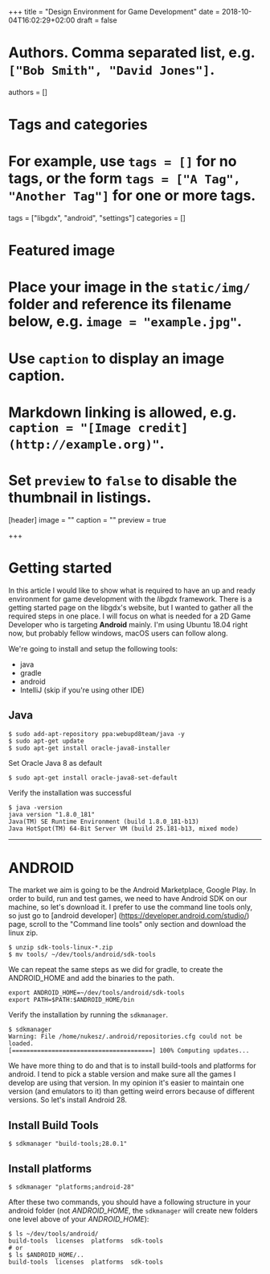 +++
title = "Design Environment for Game Development"
date = 2018-10-04T16:02:29+02:00
draft = false

# Authors. Comma separated list, e.g. `["Bob Smith", "David Jones"]`.
authors = []

# Tags and categories
# For example, use `tags = []` for no tags, or the form `tags = ["A Tag", "Another Tag"]` for one or more tags.
tags = ["libgdx", "android", "settings"]
categories = []

# Featured image
# Place your image in the `static/img/` folder and reference its filename below, e.g. `image = "example.jpg"`.
# Use `caption` to display an image caption.
#   Markdown linking is allowed, e.g. `caption = "[Image credit](http://example.org)"`.
# Set `preview` to `false` to disable the thumbnail in listings.
[header]
image = ""
caption = ""
preview = true

+++

# Getting started

In this article I would like to show what is required to have an up and ready environment for
game development with the *libgdx* framework. There is a getting started page on the libgdx's website, but I wanted to gather all the required steps in one place. I will focus on what is needed for a 2D Game Developer who is targeting **Android** mainly. I'm using Ubuntu 18.04 right now, but probably fellow windows, macOS users can follow along.  

We're going to install and setup the following tools:

* java
* gradle
* android
* IntelliJ (skip if you're using other IDE)

## Java

```
$ sudo add-apt-repository ppa:webupd8team/java -y
$ sudo apt-get update
$ sudo apt-get install oracle-java8-installer
```
Set Oracle Java 8 as default
```
$ sudo apt-get install oracle-java8-set-default
```
Verify the installation was successful
```
$ java -version
java version "1.8.0_181"
Java(TM) SE Runtime Environment (build 1.8.0_181-b13)
Java HotSpot(TM) 64-Bit Server VM (build 25.181-b13, mixed mode)
```

---
# ANDROID

The market we aim is going to be the Android Marketplace, Google Play. In order to build, run and
test games, we need to have Android SDK on our machine, so let's download it.
I prefer to use the command line tools only, so just go to [android developer] (https://developer.android.com/studio/) page, scroll to the "Command line tools" only section and
download the linux zip.
```
$ unzip sdk-tools-linux-*.zip
$ mv tools/ ~/dev/tools/android/sdk-tools
```
We can repeat the same steps as we did for gradle, to create the ANDROID_HOME and add the binaries to the path.
```
export ANDROID_HOME=~/dev/tools/android/sdk-tools
export PATH=$PATH:$ANDROID_HOME/bin
```
Verify the installation by running the `sdkmanager`.
```
$ sdkmanager
Warning: File /home/nukesz/.android/repositories.cfg could not be loaded.            
[=======================================] 100% Computing updates...
```
We have more thing to do and that is to install build-tools and platforms for android. I tend to pick a stable version and make sure all the games I develop are using that version. In my opinion it's easier to maintain one version (and emulators to it) than getting weird errors because of different versions. So let's install Android 28.
## Install Build Tools
```
$ sdkmanager "build-tools;28.0.1"
```
## Install platforms
```
$ sdkmanager "platforms;android-28"
```
After these two commands, you should have a following structure in your android folder (not *ANDROID_HOME*, the `sdkmanager` will create new folders one level above of your *ANDROID_HOME*):
```
$ ls ~/dev/tools/android/
build-tools  licenses  platforms  sdk-tools
# or
$ ls $ANDROID_HOME/..
build-tools  licenses  platforms  sdk-tools
```
